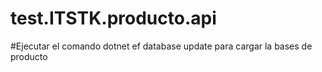 # test.ITSTK.producto.api
#Ejecutar el comando dotnet ef database update para cargar la bases de producto
